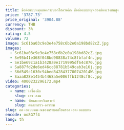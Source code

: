 ```yaml
---
title: ข้อต่อแบบหมุนของกระบอกไฮดรอลิก ข้อต่อแบบหมุนสองช่องแรงดันสูง
price: '3787.73'
price_original: '3904.88'
currency: THB
discount: 3%
rating: 4.5
volume: 72
image: Sc61ba03c9e3e4e758c6b2e0a198bd82cZ.jpg
images:
  - Sc61ba03c9e3e4e758c6b2e0a198bd82cZ.jpg
  - Se95b41e368f048bd98838a74c8fbfaf4n.jpg
  - Se1be69c1a1b3428a9e1719995df64c870.jpg
  - Sa887fd2de6ed46cc88781b549cab3e16j.jpg
  - S6d549c1630c94bed8428437700742014W.jpg
  - Saaa828e1454b4468a5e006ffb1248cf8c.jpg
video: 4000232296172.mp4
categories:
  - name: เครื่องมือ
    slug: เคร-องม
  - name: วัดและการวิเคราะห์
    slug: ดและการว-เคราะห
slug: อต-อแบบหม-นของกระบอกไฮดรอล-อต-อแบบหม
encode: oo8G7f4
lang: th
---
```

  